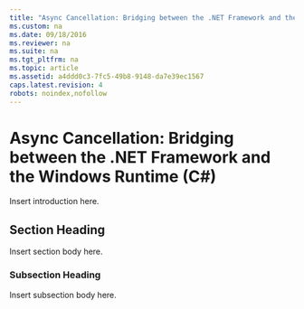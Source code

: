 ```yaml
---
title: "Async Cancellation: Bridging between the .NET Framework and the Windows Runtime (C#)"
ms.custom: na
ms.date: 09/18/2016
ms.reviewer: na
ms.suite: na
ms.tgt_pltfrm: na
ms.topic: article
ms.assetid: a4ddd0c3-7fc5-49b8-9148-da7e39ec1567
caps.latest.revision: 4
robots: noindex,nofollow
---
```

# Async Cancellation: Bridging between the .NET Framework and the Windows Runtime (C#)
Insert introduction here.  
  
## Section Heading  
 Insert section body here.  
  
### Subsection Heading  
 Insert subsection body here.